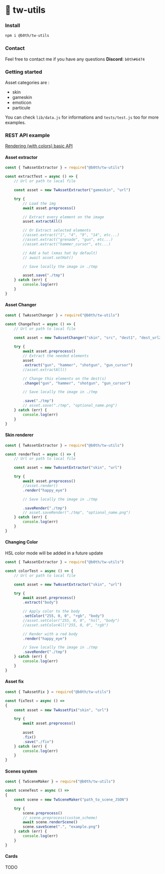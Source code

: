 # 🐞 tw-utils

### Install

```bash
npm i @b0th/tw-utils
```

### Contact

Feel free to contact me if you have any questions 
**Discord**: `b0th#6474`

### Getting started

Asset categories are : 
- skin
- gameskin
- emoticon
- particule

You can check `lib/data.js` for informations and `tests/test.js` too for more examples.

### REST API example
[Rendering (with colors) basic API](https://github.com/theobori/tw-utils-api)

#### Asset extractor

```js
const { TwAssetExtractor } = require("@b0th/tw-utils")

const extractTest = async () => {
    // Url or path to local file

    const asset = new TwAssetExtractor("gameskin", "url")

    try {
        // Load the img
        await asset.preprocess()

        // Extract every element on the image
        asset.extractAll()

        // Or Extract selected elements
        //asset.extract("1", "4", "9", "14", etc...)
        //asset.extract("grenade", "gun", etc...)
        //asset.extract("hammer_cursor", etc...)

        // Add a hat (xmas hat by default)
        // await asset.setHat()

        // Save locally the image in ./tmp

        asset.save("./tmp")
    } catch (err) {
        console.log(err)
    }
}
```

#### Asset Changer

```js
const { TwAssetChanger } = require("@b0th/tw-utils")

const ChangeTest = async () => {
    // Url or path to local file

    const asset = new TwAssetChanger("skin", "src", "dest1", "dest_url2", "dest3")
    
    try {
        await asset.preprocess()
        // Extract the needed elements
        asset
        .extract("gun", "hammer", "shotgun", "gun_cursor")
        //asset.extractAll()

        // Change this elements on the dest(s)
        .change("gun", "hammer", "shotgun", "gun_cursor")

        // Save locally the image in ./tmp

        .save("./tmp")
        // asset.save("./tmp", "optional_name.png")
    } catch (err) {
        console.log(err) 
    }
}
```

#### Skin renderer
```js
const { TwAssetExtractor } = require("@b0th/tw-utils")

const renderTest = async () => {
    // Url or path to local file

    const asset = new TwAssetExtractor("skin", "url")

    try {
        await asset.preprocess()
        //asset.render()
        .render("happy_eye")

        // Save locally the image in ./tmp

        .saveRender("./tmp")
        // asset.saveRender("./tmp", "optional_name.png")
    } catch (err) {
        console.log(err)
    }
}
```

#### Changing Color

HSL color mode will be added in a future update

```js
const { TwAssetExtractor } = require("@b0th/tw-utils")

const colorTest = async () => {
    // Url or path to local file

    const asset = new TwAssetExtractor("skin", "url")

    try {
        await asset.preprocess()
        .extract("body")

        // Apply color to the body
        .setColor("255, 0, 0", "rgb", "body")
        //asset.setColor("255, 0, 0", "hsl", "body")
        //asset.setColorAll("255, 0, 0", "rgb")

        // Render with a red body
        .render("happy_eye")

        // Save locally the image in ./tmp
        .saveRender("./tmp")
    } catch (err) {
        console.log(err)
    }
}
```

#### Asset fix

```js
const { TwAssetFix } = require("@b0th/tw-utils")

const fixTest = async () =>
{
    const asset = new TwAssetFix("skin", "url")

    try {
        await asset.preprocess()
    
        asset
        .fix()
        .save("./fix")
    } catch (err) {
        console.log(err)
    }
}
```

#### Scenes system

```js
const { TwSceneMaker } = require("@b0th/tw-utils")

const sceneTest = async () =>
{
    const scene = new TwSceneMaker("path_to_scene_JSON")

    try {
        scene.preprocess()
        // scene.preprocess(custom_scheme)
        await scene.renderScene()
        scene.saveScene(".", "example.png")
    } catch (err) {
        console.log(err)
    }
}
```

#### Cards

TODO
